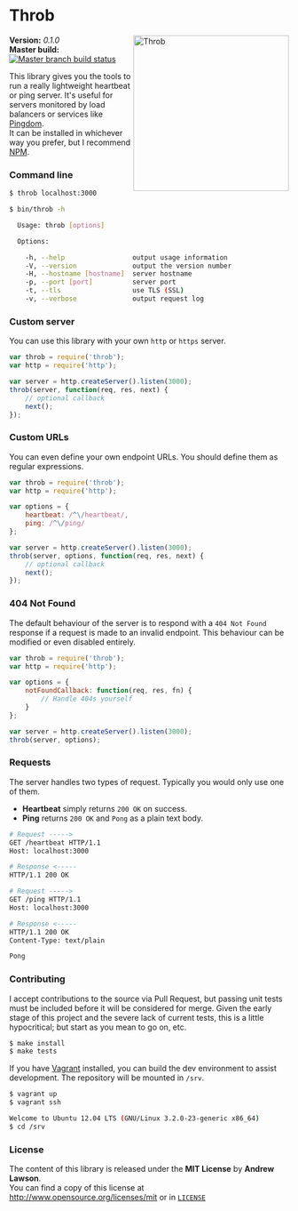 # Throb #

<img src="http://stream1.gifsoup.com/view2/3611809/heartbeat-o.gif" alt="Throb" align="right" width=280/>

**Version:** *0.1.0*<br/>
**Master build:** [![Master branch build status][travis-master]][travis]


This library gives you the tools to run a really lightweight heartbeat or ping server.
It's useful for servers monitored by load balancers or services like [Pingdom][pingdom].<br/>
It can be installed in whichever way you prefer, but I recommend [NPM][npm].


### Command line ###
```bash
$ throb localhost:3000
```
```bash
$ bin/throb -h

  Usage: throb [options]

  Options:

    -h, --help                 output usage information
    -V, --version              output the version number
    -H, --hostname [hostname]  server hostname
    -p, --port [port]          server port
    -t, --tls                  use TLS (SSL)
    -v, --verbose              output request log
```


### Custom server ###
You can use this library with your own `http` or `https` server.

```js
var throb = require('throb');
var http = require('http');

var server = http.createServer().listen(3000);
throb(server, function(req, res, next) {
    // optional callback
    next();
});
```


### Custom URLs ###
You can even define your own endpoint URLs. You should define them as regular expressions.

```js
var throb = require('throb');
var http = require('http');

var options = {
    heartbeat: /^\/heartbeat/,
    ping: /^\/ping/
};

var server = http.createServer().listen(3000);
throb(server, options, function(req, res, next) {
    // optional callback
    next();
});
```


### 404 Not Found ###
The default behaviour of the server is to respond with a `404 Not Found` response
if a request is made to an invalid endpoint. This behaviour can be modified or even disabled entirely.
```js
var throb = require('throb');
var http = require('http');

var options = {
    notFoundCallback: function(req, res, fn) {
        // Handle 404s yourself
    }
};

var server = http.createServer().listen(3000);
throb(server, options);
```


### Requests ###
The server handles two types of request. Typically you would only use one of them.
 - **Heartbeat** simply returns `200 OK` on success.
 - **Ping** returns `200 OK` and `Pong` as a plain text body.

```bash
# Request ----->
GET /heartbeat HTTP/1.1
Host: localhost:3000

# Response <-----
HTTP/1.1 200 OK
```

```bash
# Request ----->
GET /ping HTTP/1.1
Host: localhost:3000

# Response <-----
HTTP/1.1 200 OK
Content-Type: text/plain

Pong
```


### Contributing ###
I accept contributions to the source via Pull Request,
but passing unit tests must be included before it will be considered for merge.
Given the early stage of this project and the severe lack of current tests,
this is a little hypocritical; but start as you mean to go on, etc.
```bash
$ make install
$ make tests
```

If you have [Vagrant][vagrant] installed, you can build the dev environment to assist development.
The repository will be mounted in `/srv`.
```bash
$ vagrant up
$ vagrant ssh

Welcome to Ubuntu 12.04 LTS (GNU/Linux 3.2.0-23-generic x86_64)
$ cd /srv
```


### License ###
The content of this library is released under the **MIT License** by **Andrew Lawson**.<br/>
You can find a copy of this license at http://www.opensource.org/licenses/mit or in [`LICENSE`][license]


<!-- Links -->
[travis]:        https://travis-ci.org/adlawson/throb
[travis-master]: https://travis-ci.org/adlawson/throb.png?branch=master
[npm]:           https://npmjs.org/package/throb
[vagrant]:       http://vagrantup.com
[license]:       /LICENSE
[pingdom]:       https://www.pingdom.com
[expressjs]:     http://expressjs.com
[hapi]:          http://hapijs.com
